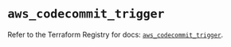 # `aws_codecommit_trigger`

Refer to the Terraform Registry for docs: [`aws_codecommit_trigger`](https://registry.terraform.io/providers/hashicorp/aws/5.47.0/docs/resources/codecommit_trigger).
